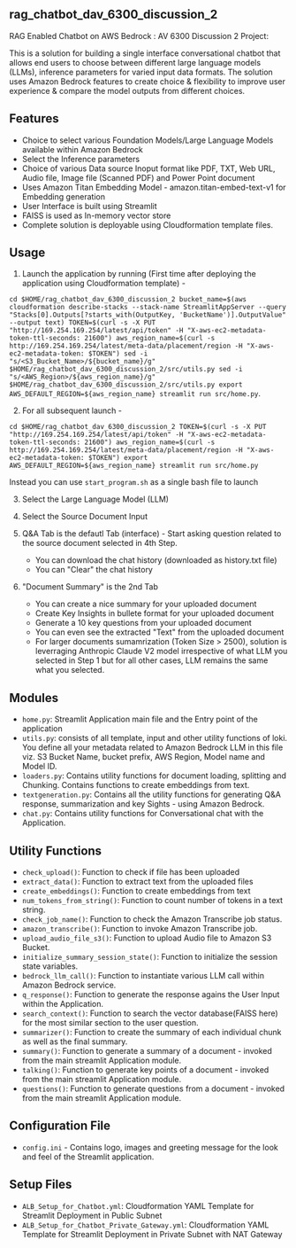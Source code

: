 ## rag_chatbot_dav_6300_discussion_2
RAG Enabled Chatbot on AWS Bedrock : AV 6300 Discussion 2 Project: 

This is a solution for building a single interface conversational chatbot that allows end users to choose between different large language models (LLMs), inference parameters for varied input data formats. The solution uses Amazon Bedrock features to create choice & flexibility to improve user experience & compare the model outputs from different choices.

## Features

* Choice to select various Foundation Models/Large Language Models available within Amazon Bedrock
* Select the Inference parameters
* Choice of various Data source Inoput format like PDF, TXT, Web URL, Audio file, Image file (Scanned PDF) and Power Point document
* Uses Amazon Titan Embedding Model - amazon.titan-embed-text-v1 for Embedding generation
* User Interface is built using Streamlit
* FAISS is used as In-memory vector store
* Complete solution is deployable using Cloudformation template files.

## Usage

 1. Launch the application by running (First time after deploying the application using Cloudformation template) -

`cd $HOME/rag_chatbot_dav_6300_discussion_2
bucket_name=$(aws cloudformation describe-stacks --stack-name StreamlitAppServer --query "Stacks[0].Outputs[?starts_with(OutputKey, 'BucketName')].OutputValue" --output text)
TOKEN=$(curl -s -X PUT "http://169.254.169.254/latest/api/token" -H "X-aws-ec2-metadata-token-ttl-seconds: 21600")
aws_region_name=$(curl -s http://169.254.169.254/latest/meta-data/placement/region -H "X-aws-ec2-metadata-token: $TOKEN")
sed -i "s/<S3_Bucket_Name>/${bucket_name}/g" $HOME/rag_chatbot_dav_6300_discussion_2/src/utils.py
sed -i "s/<AWS_Region>/${aws_region_name}/g" $HOME/rag_chatbot_dav_6300_discussion_2/src/utils.py
export AWS_DEFAULT_REGION=${aws_region_name}
streamlit run src/home.py`.

 2. For all subsequent launch - 

`cd $HOME/rag_chatbot_dav_6300_discussion_2
TOKEN=$(curl -s -X PUT "http://169.254.169.254/latest/api/token" -H "X-aws-ec2-metadata-token-ttl-seconds: 21600")
aws_region_name=$(curl -s http://169.254.169.254/latest/meta-data/placement/region -H "X-aws-ec2-metadata-token: $TOKEN")
export AWS_DEFAULT_REGION=${aws_region_name}
streamlit run src/home.py`

Instead you can use `start_program.sh` as a single bash file to launch 

3. Select the Large Language Model (LLM)
4. Select the Source Document Input
5. Q&A Tab is the defautl Tab (interface) - Start asking question related to the source document selected in 4th Step. 

    * You can download the chat history (downloaded as history.txt file)
    * You can "Clear" the chat history

6.  "Document Summary" is the 2nd Tab

    * You can create a nice summary for your uploaded document
    * Create Key Insights in bullete format for your uploaded document
    * Generate a 10 key questions from your uploaded document
    * You can even see the extracted "Text" from the uploaded document
    * For larger documents sumamrization (Token Size > 2500), solution is leverraging Anthropic Claude V2 model irrespective of what LLM you selected in Step 1 but for all other cases, LLM remains the same what you selected.

## Modules

* `home.py`:  Streamlit Application main file and the Entry point of the application
* `utils.py`: consists of all template, input and other utility functions of loki. You define all your metadata related to Amazon Bedrock LLM in this file viz. S3 Bucket Name, bucket prefix, AWS Region, Model name and Model ID.
* `loaders.py`: Contains utility functions for document loading, splitting and Chunking. Contains functions to create embeddings from text.
* `textgeneration.py`: Contains all the utility functions for generating Q&A response, summarization and key Sights - using Amazon Bedrock.
* `chat.py`: Contains utility functions for Conversational chat with the Application.

## Utility Functions

* `check_upload()`: Function to check if file has been uploaded
* `extract_data()`: Function to extract text from the uploaded files
* `create_embeddings()`: Function to create embeddings from text
* `num_tokens_from_string()`: Function to count number of tokens in a text string.
* `check_job_name()`: Function to check the Amazon Transcribe job status.
* `amazon_transcribe()`: Function to invoke Amazon Transcribe job.
* `upload_audio_file_s3()`: Function to upload Audio file to Amazon S3 Bucket.
* `initialize_summary_session_state()`: Function to initialize the session state variables.
* `bedrock_llm_call()`: Function to instantiate various LLM call within Amazon Bedrock service.
* `q_response()`: Function to generate the response agains the User Input within the Application.
* `search_context()`: Function to search the vector database(FAISS here) for the most similar section to the user question.
* `summarizer()`: Function to create the summary of each individual chunk as well as the final summary.
* `summary()`: Function to generate a summary of a document - invoked from the main streamlit Application module.
* `talking()`: Function to generate key points of a document - invoked from the main streamlit Application module.
* `questions()`: Function to generate questions from a document - invoked from the main streamlit Application module.

## Configuration File

* `config.ini` - Contains logo, images and greeting message for the look and feel of the Streamlit application. 

## Setup Files

* `ALB_Setup_for_Chatbot.yml`: Cloudformation YAML Template for Streamlit Deployment in Public Subnet
* `ALB_Setup_for_Chatbot_Private_Gateway.yml`: Cloudformation YAML Template for Streamlit Deployment in Private Subnet with NAT Gateway


